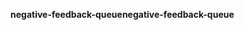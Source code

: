 <span data-ttu-id="2be1e-101">**negative-feedback-queue**</span><span class="sxs-lookup"><span data-stu-id="2be1e-101">**negative-feedback-queue**</span></span>